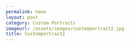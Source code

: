 ```yaml
---
permalink: none
layout: post
category: Custom Portraits
imageurl: /assets/images/customportrait2.jpg
title: Customportrait2
---
```


